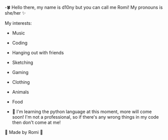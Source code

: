 
-🍀 Hello there, my name is d10ny but you can call me Romi! 
My pronouns is she/her ✨

My interests:
- Music
- Coding
- Hanging out with friends
- Sketching
- Gaming
- Clothing
- Animals
- Food

- 🐸 I'm learning the python language at this moment, more will come soon!
I'm not a professional, so if there's any wrong things in my code then don't come at me!

💚 Made by Romi 💚
